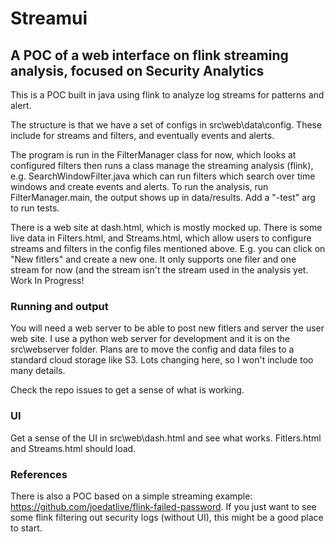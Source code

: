# Streamui
## A POC of a web interface on flink streaming analysis, focused on Security Analytics

This is a POC built in java using flink to analyze log streams for patterns and alert.

The structure is that we have a set of configs in src\web\data\config.  These include for streams and filters, and eventually events and alerts.

The program is run in the FilterManager class for now, which looks at configured filters then runs a class manage the streaming analysis (flink), e.g. SearchWindowFilter.java which can run filters which search over time windows and create events and alerts. To run the analysis, run FilterManager.main, the output shows up in data/results.  Add a "-test" arg to run tests.

There is a web site at dash.html, which is mostly mocked up.  There is some live data in Filters.html, and Streams.html, which allow users to configure streams and filters in the config files mentioned above.  E.g. you can click on "New fitlers" and create a new one.  It only supports one filer and one stream for now (and the stream isn't the stream used in the analysis yet.  Work In Progress! 

### Running and output
You will need a web server to be able to post new fitlers and server the user web site.  I use a python web server for development and it is on the src\webserver folder.  Plans are to move the config and data files to a standard cloud storage like S3.  Lots changing here, so I won't include too many details.

Check the repo issues to get a sense of what is working.

### UI
Get a sense of the UI in src\web\dash.html and see what works.  Fitlers.html and Streams.html should load.

### References
There is also a POC based on a simple streaming example: https://github.com/joedatlive/flink-failed-password.  If you just want to see some flink filtering out security logs (without UI), this might be a good place to start.

